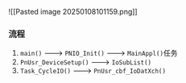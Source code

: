![[Pasted image 20250108101159.png]]
### 流程
1. `main()` ---> `PNIO_Init()` ---> `MainAppl()`任务
2. `PnUsr_DeviceSetup()` ---> `IoSubList()`
3. `Task_CycleIO()` ---> `PnUsr_cbf_IoDatXch()` 